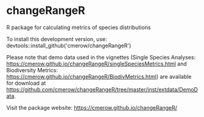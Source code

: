 # changeRangeR
R package for calculating metrics of species distributions

To install this development version, use: devtools::install_github('cmerow/changeRangeR')

Please note that demo data used in the vignettes (Single Species Analyses: https://cmerow.github.io/changeRangeR/singleSpeciesMetrics.html and Biodiversity Metrics: https://cmerow.github.io/changeRangeR/BiodivMetrics.html) are available for download at https://github.com/cmerow/changeRangeR/tree/master/inst/extdata/DemoData.

Visit the package website: https://cmerow.github.io/changeRangeR/
